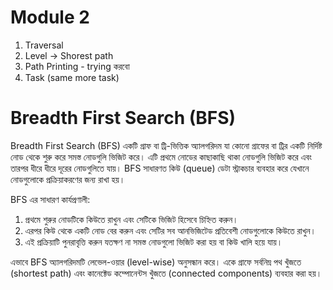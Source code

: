 # Module 2

1. Traversal
2. Level -> Shorest path
3. Path Printing - trying করবো
4. Task (same more task)

# Breadth First Search (BFS)

Breadth First Search (BFS) একটি গ্রাফ বা ট্রি-ভিত্তিক অ্যালগরিদম যা কোনো গ্রাফের বা ট্রির একটি নির্দিষ্ট নোড থেকে শুরু করে সমস্ত নোডগুলি ভিজিট করে। এটি প্রথমে নোডের কাছাকাছি থাকা নোডগুলি ভিজিট করে এবং তারপর ধীরে ধীরে দূরের নোডগুলিতে যায়। BFS সাধারণত কিউ (queue) ডেটা স্ট্রাকচার ব্যবহার করে যেখানে নোডগুলোকে প্রক্রিয়াকরণের জন্য রাখা হয়।

BFS এর সাধারণ কার্যপ্রণালী:

1. প্রথমে শুরুর নোডটিকে কিউতে রাখুন এবং সেটিকে ভিজিট হিসেবে চিহ্নিত করুন।
2. এরপর কিউ থেকে একটি নোড বের করুন এবং সেটির সব আনভিজিটেড প্রতিবেশী নোডগুলোকে কিউতে রাখুন।
3. এই প্রক্রিয়াটি পুনরাবৃত্তি করুন যতক্ষণ না সমস্ত নোডগুলো ভিজিট করা হয় বা কিউ খালি হয়ে যায়।

এভাবে BFS অ্যালগরিদমটি লেভেল-ওয়ার (level-wise) অনুসন্ধান করে। একে গ্রাফে সর্বনিম্ন পথ খুঁজতে (shortest path) এবং কানেক্টেড কম্পোনেন্টস খুঁজতে (connected components) ব্যবহার করা হয়।
